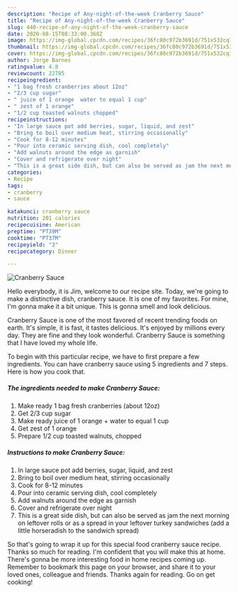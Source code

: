 ```yaml
---
description: "Recipe of Any-night-of-the-week Cranberry Sauce"
title: "Recipe of Any-night-of-the-week Cranberry Sauce"
slug: 440-recipe-of-any-night-of-the-week-cranberry-sauce
date: 2020-08-15T08:33:00.368Z
image: https://img-global.cpcdn.com/recipes/36fc80c972b3691d/751x532cq70/cranberry-sauce-recipe-main-photo.jpg
thumbnail: https://img-global.cpcdn.com/recipes/36fc80c972b3691d/751x532cq70/cranberry-sauce-recipe-main-photo.jpg
cover: https://img-global.cpcdn.com/recipes/36fc80c972b3691d/751x532cq70/cranberry-sauce-recipe-main-photo.jpg
author: Jorge Barnes
ratingvalue: 4.8
reviewcount: 22785
recipeingredient:
- "1 bag fresh cranberries about 12oz"
- "2/3 cup sugar"
- " juice of 1 orange  water to equal 1 cup"
- " zest of 1 orange"
- "1/2 cup toasted walnuts chopped"
recipeinstructions:
- "In large sauce pot add berries, sugar, liquid, and zest"
- "Bring to boil over medium heat, stirring occasionally"
- "Cook for 8-12 minutes"
- "Pour into ceramic serving dish, cool completely"
- "Add walnuts around the edge as garnish"
- "Cover and refrigerate over night"
- "This is a great side dish, but can also be served as jam the next morning on leftover rolls or as a spread in your leftover turkey sandwiches (add a little horseradish to the sandwich spread)"
categories:
- Recipe
tags:
- cranberry
- sauce

katakunci: cranberry sauce 
nutrition: 201 calories
recipecuisine: American
preptime: "PT39M"
cooktime: "PT37M"
recipeyield: "3"
recipecategory: Dinner

---
```



![Cranberry Sauce](https://img-global.cpcdn.com/recipes/36fc80c972b3691d/751x532cq70/cranberry-sauce-recipe-main-photo.jpg)

Hello everybody, it is Jim, welcome to our recipe site. Today, we're going to make a distinctive dish, cranberry sauce. It is one of my favorites. For mine, I'm gonna make it a bit unique. This is gonna smell and look delicious.

Cranberry Sauce is one of the most favored of recent trending foods on earth. It's simple, it is fast, it tastes delicious. It's enjoyed by millions every day. They are fine and they look wonderful. Cranberry Sauce is something that I have loved my whole life.




To begin with this particular recipe, we have to first prepare a few ingredients. You can have cranberry sauce using 5 ingredients and 7 steps. Here is how you cook that.

<!--inarticleads1-->

##### The ingredients needed to make Cranberry Sauce:

1. Make ready 1 bag fresh cranberries (about 12oz)
1. Get 2/3 cup sugar
1. Make ready  juice of 1 orange + water to equal 1 cup
1. Get  zest of 1 orange
1. Prepare 1/2 cup toasted walnuts, chopped




<!--inarticleads2-->

##### Instructions to make Cranberry Sauce:

1. In large sauce pot add berries, sugar, liquid, and zest
1. Bring to boil over medium heat, stirring occasionally
1. Cook for 8-12 minutes
1. Pour into ceramic serving dish, cool completely
1. Add walnuts around the edge as garnish
1. Cover and refrigerate over night
1. This is a great side dish, but can also be served as jam the next morning on leftover rolls or as a spread in your leftover turkey sandwiches (add a little horseradish to the sandwich spread)




So that's going to wrap it up for this special food cranberry sauce recipe. Thanks so much for reading. I'm confident that you will make this at home. There's gonna be more interesting food in home recipes coming up. Remember to bookmark this page on your browser, and share it to your loved ones, colleague and friends. Thanks again for reading. Go on get cooking!
